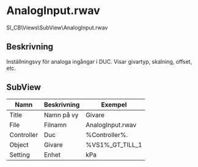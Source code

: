 # AnalogInput.rwav
SI_CB\Views\SubView\AnalogInput.rwav

## Beskrivning
Inställningsvy för analoga ingångar i DUC. Visar givartyp, skalning, offset, etc.

## SubView
| Namn | Beskrivning | Exempel |
| --- | --- | --- |
| Title | Namn på vy | Givare |
| File | Filnamn | AnalogInput.rwav |
| Controller | Duc | %Controller%. |
| Object | Givare | %VS1%_GT_TILL_1 |
| Setting | Enhet | kPa |
